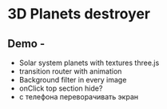 # 3D Planets destroyer
## Demo - 

<ul>
<li> Solar system planets with textures three.js
<li> transition router with animation
<li> Background filter in every image
<li> onClick top section hide?
<li> с телефона переворачивать экран
</ul>